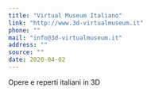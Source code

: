 ```yaml
---
title: "Virtual Museum Italiano"
link: "http://www.3d-virtualmuseum.it"
phone: ""
mail: "info@3d-virtualmuseum.it"
address: ""
source: ""
date: 2020-04-02
---
```


Opere e reperti italiani in 3D
